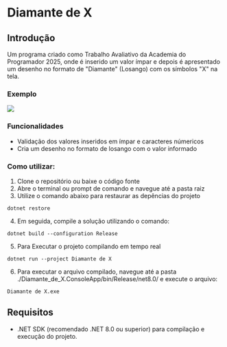 # Diamante de X

## Introdução

Um programa criado como Trabalho Avaliativo da Academia do Programador 2025, onde é inserido um valor ímpar e depois é apresentado um desenho no formato de "Diamante" (Losango) com os símbolos "X" na tela.

### Exemplo

![](https://i.imgur.com/QeWtfwr.gif)

### Funcionalidades

- Validação dos valores inseridos em ímpar e caracteres númericos
- Cria um desenho no formato de losango com o valor informado

### Como utilizar:
1. Clone o repositório ou baixe o código fonte
2. Abre o terminal ou prompt de comando e navegue até a pasta raiz
3. Utilize o comando abaixo para restaurar as depências do projeto

```
dotnet restore
```
4. Em seguida, compile a solução utilizando o comando:
```
dotnet build --configuration Release
```
5. Para Executar o projeto compilando em tempo real
```
dotnet run --project Diamante de X
```
6. Para executar o arquivo compilado, navegue até a pasta ./Diamante_de_X.ConsoleApp/bin/Release/net8.0/ e execute o arquivo:
```
Diamante de X.exe
```

## Requisitos

- .NET SDK (recomendado .NET 8.0 ou superior) para compilação e execução do projeto.
